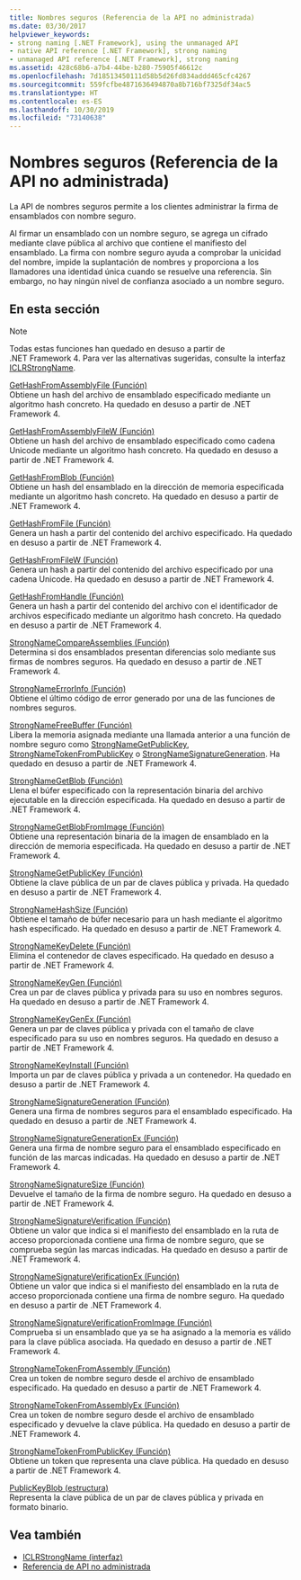 ```yaml
---
title: Nombres seguros (Referencia de la API no administrada)
ms.date: 03/30/2017
helpviewer_keywords:
- strong naming [.NET Framework], using the unmanaged API
- native API reference [.NET Framework], strong naming
- unmanaged API reference [.NET Framework], strong naming
ms.assetid: 428c68b6-a7b4-44be-b280-75905f46612c
ms.openlocfilehash: 7d18513450111d58b5d26fd834addd465cfc4267
ms.sourcegitcommit: 559fcfbe4871636494870a8b716bf7325df34ac5
ms.translationtype: HT
ms.contentlocale: es-ES
ms.lasthandoff: 10/30/2019
ms.locfileid: "73140638"
---
```

# <a name="strong-naming-unmanaged-api-reference"></a>Nombres seguros (Referencia de la API no administrada)
La API de nombres seguros permite a los clientes administrar la firma de ensamblados con nombre seguro.  
  
 Al firmar un ensamblado con un nombre seguro, se agrega un cifrado mediante clave pública al archivo que contiene el manifiesto del ensamblado. La firma con nombre seguro ayuda a comprobar la unicidad del nombre, impide la suplantación de nombres y proporciona a los llamadores una identidad única cuando se resuelve una referencia. Sin embargo, no hay ningún nivel de confianza asociado a un nombre seguro.  
  
## <a name="in-this-section"></a>En esta sección  
  
> [!NOTE]
> Todas estas funciones han quedado en desuso a partir de .NET Framework 4. Para ver las alternativas sugeridas, consulte la interfaz [ICLRStrongName](../hosting/iclrstrongname-interface.md).  
  
 [GetHashFromAssemblyFile (Función)](gethashfromassemblyfile-function.md)  
 Obtiene un hash del archivo de ensamblado especificado mediante un algoritmo hash concreto. Ha quedado en desuso a partir de .NET Framework 4.  
  
 [GetHashFromAssemblyFileW (Función)](gethashfromassemblyfilew-function.md)  
 Obtiene un hash del archivo de ensamblado especificado como cadena Unicode mediante un algoritmo hash concreto. Ha quedado en desuso a partir de .NET Framework 4.  
  
 [GetHashFromBlob (Función)](gethashfromblob-function.md)  
 Obtiene un hash del ensamblado en la dirección de memoria especificada mediante un algoritmo hash concreto. Ha quedado en desuso a partir de .NET Framework 4.  
  
 [GetHashFromFile (Función)](gethashfromfile-function.md)  
 Genera un hash a partir del contenido del archivo especificado.  Ha quedado en desuso a partir de .NET Framework 4.  
  
 [GetHashFromFileW (Función)](gethashfromfilew-function.md)  
 Genera un hash a partir del contenido del archivo especificado por una cadena Unicode. Ha quedado en desuso a partir de .NET Framework 4.  
  
 [GetHashFromHandle (Función)](gethashfromhandle-function.md)  
 Genera un hash a partir del contenido del archivo con el identificador de archivos especificado mediante un algoritmo hash concreto.  Ha quedado en desuso a partir de .NET Framework 4.  
  
 [StrongNameCompareAssemblies (Función)](strongnamecompareassemblies-function.md)  
 Determina si dos ensamblados presentan diferencias solo mediante sus firmas de nombres seguros. Ha quedado en desuso a partir de .NET Framework 4.  
  
 [StrongNameErrorInfo (Función)](strongnameerrorinfo-function.md)  
 Obtiene el último código de error generado por una de las funciones de nombres seguros.  
  
 [StrongNameFreeBuffer (Función)](strongnamefreebuffer-function.md)  
 Libera la memoria asignada mediante una llamada anterior a una función de nombre seguro como [StrongNameGetPublicKey](strongnamegetpublickey-function.md), [StrongNameTokenFromPublicKey](strongnametokenfrompublickey-function.md) o [StrongNameSignatureGeneration](strongnamesignaturegeneration-function.md).   Ha quedado en desuso a partir de .NET Framework 4.  
  
 [StrongNameGetBlob (Función)](strongnamegetblob-function.md)  
 Llena el búfer especificado con la representación binaria del archivo ejecutable en la dirección especificada. Ha quedado en desuso a partir de .NET Framework 4.  
  
 [StrongNameGetBlobFromImage (Función)](strongnamegetblobfromimage-function.md)  
 Obtiene una representación binaria de la imagen de ensamblado en la dirección de memoria especificada. Ha quedado en desuso a partir de .NET Framework 4.  
  
 [StrongNameGetPublicKey (Función)](strongnamegetpublickey-function.md)  
 Obtiene la clave pública de un par de claves pública y privada. Ha quedado en desuso a partir de .NET Framework 4.  
  
 [StrongNameHashSize (Función)](strongnamehashsize-function.md)  
 Obtiene el tamaño de búfer necesario para un hash mediante el algoritmo hash especificado.  Ha quedado en desuso a partir de .NET Framework 4.  
  
 [StrongNameKeyDelete (Función)](strongnamekeydelete-function.md)  
 Elimina el contenedor de claves especificado. Ha quedado en desuso a partir de .NET Framework 4.  
  
 [StrongNameKeyGen (Función)](strongnamekeygen-function.md)  
 Crea un par de claves pública y privada para su uso en nombres seguros.  Ha quedado en desuso a partir de .NET Framework 4.  
  
 [StrongNameKeyGenEx (Función)](strongnamekeygenex-function.md)  
 Genera un par de claves pública y privada con el tamaño de clave especificado para su uso en nombres seguros. Ha quedado en desuso a partir de .NET Framework 4.  
  
 [StrongNameKeyInstall (Función)](strongnamekeyinstall-function.md)  
 Importa un par de claves pública y privada a un contenedor.  Ha quedado en desuso a partir de .NET Framework 4.  
  
 [StrongNameSignatureGeneration (Función)](strongnamesignaturegeneration-function.md)  
 Genera una firma de nombres seguros para el ensamblado especificado.   Ha quedado en desuso a partir de .NET Framework 4.  
  
 [StrongNameSignatureGenerationEx (Función)](strongnamesignaturegenerationex-function.md)  
 Genera una firma de nombre seguro para el ensamblado especificado en función de las marcas indicadas.    Ha quedado en desuso a partir de .NET Framework 4.  
  
 [StrongNameSignatureSize (Función)](strongnamesignaturesize-function.md)  
 Devuelve el tamaño de la firma de nombre seguro. Ha quedado en desuso a partir de .NET Framework 4.  
  
 [StrongNameSignatureVerification (Función)](strongnamesignatureverification-function.md)  
 Obtiene un valor que indica si el manifiesto del ensamblado en la ruta de acceso proporcionada contiene una firma de nombre seguro, que se comprueba según las marcas indicadas. Ha quedado en desuso a partir de .NET Framework 4.  
  
 [StrongNameSignatureVerificationEx (Función)](strongnamesignatureverificationex-function.md)  
 Obtiene un valor que indica si el manifiesto del ensamblado en la ruta de acceso proporcionada contiene una firma de nombre seguro.  Ha quedado en desuso a partir de .NET Framework 4.  
  
 [StrongNameSignatureVerificationFromImage (Función)](strongnamesignatureverificationfromimage-function.md)  
 Comprueba si un ensamblado que ya se ha asignado a la memoria es válido para la clave pública asociada. Ha quedado en desuso a partir de .NET Framework 4.  
  
 [StrongNameTokenFromAssembly (Función)](strongnametokenfromassembly-function.md)  
 Crea un token de nombre seguro desde el archivo de ensamblado especificado.  Ha quedado en desuso a partir de .NET Framework 4.  
  
 [StrongNameTokenFromAssemblyEx (Función)](strongnametokenfromassemblyex-function.md)  
 Crea un token de nombre seguro desde el archivo de ensamblado especificado y devuelve la clave pública. Ha quedado en desuso a partir de .NET Framework 4.  
  
 [StrongNameTokenFromPublicKey (Función)](strongnametokenfrompublickey-function.md)  
 Obtiene un token que representa una clave pública. Ha quedado en desuso a partir de .NET Framework 4.  
  
 [PublicKeyBlob (estructura)](publickeyblob-structure.md)  
 Representa la clave pública de un par de claves pública y privada en formato binario.  
  
## <a name="see-also"></a>Vea también

- [ICLRStrongName (interfaz)](../hosting/iclrstrongname-interface.md)
- [Referencia de API no administrada](../index.md)
